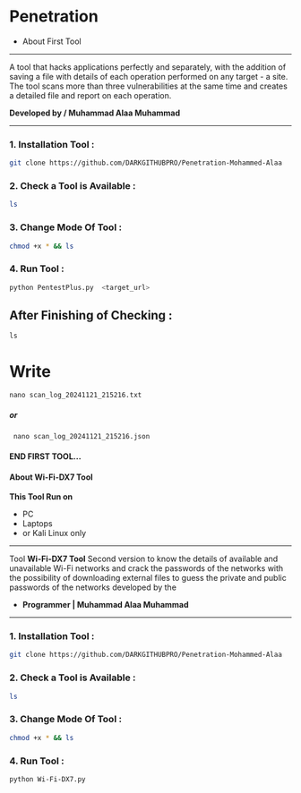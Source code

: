 # Penetration
- About First Tool 
***
A tool that hacks applications perfectly and separately, with the addition of saving a file with details of each operation performed on any target - a site. The tool scans more than three vulnerabilities at the same time and creates a detailed file and report on each operation. 

**__Developed by / Muhammad Alaa Muhammad__**
***
### 1. Installation Tool :
```bash
git clone https://github.com/DARKGITHUBPRO/Penetration-Mohammed-Alaa
```
### 2. Check a Tool is Available :
```bash
ls 
```
### 3. Change Mode Of Tool :
```bash
chmod +x * && ls
```

### 4.  Run Tool  : 
```bash
python PentestPlus.py  <target_url>
```
## After Finishing of Checking :
```
ls
```
# __Write__

```nano scan_log_20241121_215216.txt```

#####  or
  
``` nano scan_log_20241121_215216.json```
#### END FIRST TOOL...
#### About Wi-Fi-DX7 Tool
 **This Tool Run on**
- PC 
- Laptops 
- or Kali Linux only 
***
Tool  __Wi-Fi-DX7 Tool__ Second version to know the details of available and unavailable Wi-Fi networks and crack the passwords of the networks with the possibility of downloading external files to guess the private and public passwords of the networks developed by the
- __Programmer | Muhammad Alaa Muhammad__
***
### 1. Installation Tool :
```bash
git clone https://github.com/DARKGITHUBPRO/Penetration-Mohammed-Alaa
```
### 2. Check a Tool is Available :
```bash
ls 
```
### 3. Change Mode Of Tool :
```bash
chmod +x * && ls
```

### 4.  Run Tool  : 
 ```bash
 python Wi-Fi-DX7.py
 ```
